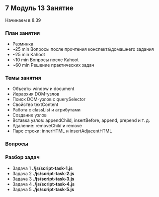 ## 7 Модуль 13 Занятие

Начинаем в 8.39

### План занятия

- Разминка
- ~25 min Вопросы после прочтения конспекта\домашнего задания
- ~25 min Kahoot
- ~10 min Вопросы после Kahoot
- ~60 min Решение практических задач

### Темы занятия

- Объекты window и document
- Иерархия DOM-узлов
- Поиск DOM-узлов с querySelector
- Свойство textContent
- Работа с classList и атрибутами
- Создание узлов
- Вставка узлов: appendChild, insertBefore, append, prepend и т. д.
- Удаление: removeChild и remove
- Парс строки: innerHTML и insertAdjacentHTML

### Вопросы

### Разбор задач

- Задача 1 **./js/script-task-1.js**
- Задача 2 **./js/script-task-2.js**
- Задача 3 **./js/script-task-3.js**
- Задача 4 **./js/script-task-4.js**
- Задача 5 **./js/script-task-5.js**
